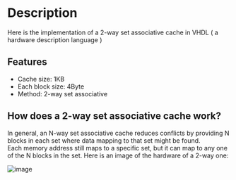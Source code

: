 # Description
Here is the implementation of a 2-way set associative cache in VHDL ( a hardware description language )

## Features
- Cache size: 1KB 
- Each block size: 4Byte
- Method: 2-way set associative

## How does a 2-way set associative cache work?
In general, an N-way set associative cache reduces conflicts by providing N blocks in each set where data mapping to that set might be found. </br>
Each memory address still maps to a specific set, but it can map to any one of the N blocks in the set.
Here is an image of the hardware of a 2-way one:

![image](https://github.com/Mahshid-Alizade/2way-cache/assets/42897108/ff295ab8-d52c-4ee8-922c-62311b14b235)
